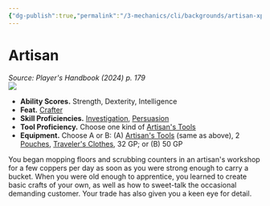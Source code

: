 ```yaml
---
{"dg-publish":true,"permalink":"/3-mechanics/cli/backgrounds/artisan-xphb/","tags":["ttrpg-cli/background","ttrpg-cli/compendium/src/5e/xphb"],"created":"2025-02-22T12:02:28.391-05:00","updated":"2025-02-26T17:46:10.305-05:00"}
---
```


# Artisan
*Source: Player's Handbook (2024) p. 179*  
![](3-Mechanics/CLI/backgrounds/img/artisan.webp#right)

- **Ability Scores.** Strength, Dexterity, Intelligence  
- **Feat.** [Crafter](3-Mechanics/CLI/feats/crafter-xphb.md)  
- **Skill Proficiencies.** [Investigation](3-Mechanics/CLI/rules/skills.md#Investigation), [Persuasion](3-Mechanics/CLI/rules/skills.md#Persuasion)  
- **Tool Proficiency.** Choose one kind of [Artisan's Tools](3-Mechanics/CLI/items/artisans-tools-xphb.md)  
- **Equipment.** Choose A or B: (A) [Artisan's Tools](3-Mechanics/CLI/items/artisans-tools-xphb.md) (same as above), 2 [Pouches](3-Mechanics/CLI/items/pouch-xphb.md), [Traveler's Clothes](3-Mechanics/CLI/items/travelers-clothes-xphb.md), 32 GP; or (B) 50 GP  

You began mopping floors and scrubbing counters in an artisan's workshop for a few coppers per day as soon as you were strong enough to carry a bucket. When you were old enough to apprentice, you learned to create basic crafts of your own, as well as how to sweet-talk the occasional demanding customer. Your trade has also given you a keen eye for detail.